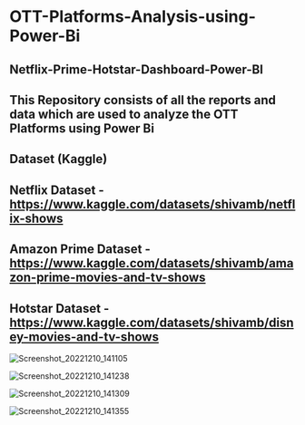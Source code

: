 # OTT-Platforms-Analysis-using-Power-Bi
## Netflix-Prime-Hotstar-Dashboard-Power-BI


## This Repository consists of all the reports and data which are used to analyze the OTT Platforms using Power Bi

## Dataset (Kaggle)

## Netflix Dataset - https://www.kaggle.com/datasets/shivamb/netflix-shows

## Amazon Prime Dataset - https://www.kaggle.com/datasets/shivamb/amazon-prime-movies-and-tv-shows

## Hotstar Dataset - https://www.kaggle.com/datasets/shivamb/disney-movies-and-tv-shows

![Screenshot_20221210_141105](https://user-images.githubusercontent.com/78950485/206841633-2c00c61d-f5e9-4ad3-9195-5661edf4ba45.png)


![Screenshot_20221210_141238](https://user-images.githubusercontent.com/78950485/206841746-b833fef3-86a9-4938-a425-716b203e6c6d.png)


![Screenshot_20221210_141309](https://user-images.githubusercontent.com/78950485/206841749-0fbb6ffe-f44d-4600-b775-700b332d72db.png)


![Screenshot_20221210_141355](https://user-images.githubusercontent.com/78950485/206841753-8449b169-eebc-4134-a027-f1eb883199dd.png)
